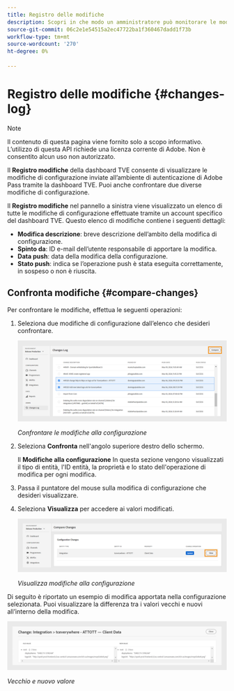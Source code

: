 ```yaml
---
title: Registro delle modifiche
description: Scopri in che modo un amministratore può monitorare le modifiche alla configurazione nel dashboard TVE.
source-git-commit: 06c2e1e54515a2ec47722ba1f360467dadd1f73b
workflow-type: tm+mt
source-wordcount: '270'
ht-degree: 0%

---
```



# Registro delle modifiche {#changes-log}

>[!NOTE]
>
>Il contenuto di questa pagina viene fornito solo a scopo informativo. L’utilizzo di questa API richiede una licenza corrente di Adobe. Non è consentito alcun uso non autorizzato.

Il **Registro modifiche** della dashboard TVE consente di visualizzare le modifiche di configurazione inviate all’ambiente di autenticazione di Adobe Pass tramite la dashboard TVE. Puoi anche confrontare due diverse modifiche di configurazione.

Il **Registro modifiche** nel pannello a sinistra viene visualizzato un elenco di tutte le modifiche di configurazione effettuate tramite un account specifico del dashboard TVE. Questo elenco di modifiche contiene i seguenti dettagli:

* **Modifica descrizione**: breve descrizione dell’ambito della modifica di configurazione.
* **Spinto da**: ID e-mail dell’utente responsabile di apportare la modifica.
* **Data push**: data della modifica della configurazione.
* **Stato push**: indica se l’operazione push è stata eseguita correttamente, in sospeso o non è riuscita.

## Confronta modifiche {#compare-changes}

Per confrontare le modifiche, effettua le seguenti operazioni:

1. Seleziona due modifiche di configurazione dall’elenco che desideri confrontare.

   ![Confrontare le modifiche alla configurazione](assets/select-changes.png)

   *Confrontare le modifiche alla configurazione*

1. Seleziona **Confronta** nell&#39;angolo superiore destro dello schermo.

   Il **Modifiche alla configurazione** In questa sezione vengono visualizzati il tipo di entità, l&#39;ID entità, la proprietà e lo stato dell&#39;operazione di modifica per ogni modifica.

1. Passa il puntatore del mouse sulla modifica di configurazione che desideri visualizzare.
1. Seleziona **Visualizza** per accedere ai valori modificati.

   ![Visualizza modifiche alla configurazione](assets/view-changes.png)

   *Visualizza modifiche alla configurazione*

Di seguito è riportato un esempio di modifica apportata nella configurazione selezionata. Puoi visualizzare la differenza tra i valori vecchi e nuovi all’interno della modifica.

![Vecchio e nuovo valore](assets/change.png)

*Vecchio e nuovo valore*


